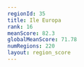 ```yaml
---
regionId: 35
title: Ile Europa
rank: 16
meanScore: 82.3
globalMeanScore: 71.78
numRegions: 220
layout: region_score
---
```

